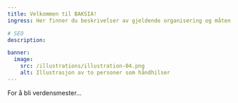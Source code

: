 ```yaml
---
title: Velkommen til BAKSIA!
ingress: Her finner du beskrivelser av gjeldende organisering og måten vi jobber på når vi utvikler og forvalter digitale løsninger for våre brukere.

# SEO
description:

banner:
  image:
    src: /illustrations/illustration-04.png
    alt: Illustrasjon av to personer som håndhilser
---
```


For å bli verdensmester...
